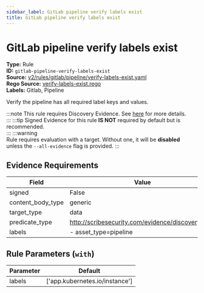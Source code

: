 ```yaml
---
sidebar_label: GitLab pipeline verify labels exist
title: GitLab pipeline verify labels exist
---  
```

# GitLab pipeline verify labels exist  
**Type:** Rule  
**ID:** `gitlab-pipeline-verify-labels-exist`  
**Source:** [v2/rules/gitlab/pipeline/verify-labels-exist.yaml](https://github.com/scribe-public/sample-policies/blob/main/v2/rules/gitlab/pipeline/verify-labels-exist.yaml)  
**Rego Source:** [verify-labels-exist.rego](https://github.com/scribe-public/sample-policies/blob/main/v2/rules/gitlab/pipeline/verify-labels-exist.rego)  
**Labels:** Gitlab, Pipeline  

Verify the pipeline has all required label keys and values.

:::note 
This rule requires Discovery Evidence. See [here](https://deploy-preview-299--scribe-security.netlify.app/docs/platforms/discover) for more details.  
::: 
:::tip 
Signed Evidence for this rule **IS NOT** required by default but is recommended.  
::: 
:::warning  
Rule requires evaluation with a target. Without one, it will be **disabled** unless the `--all-evidence` flag is provided.
::: 

## Evidence Requirements  
| Field | Value |
|-------|-------|
| signed | False |
| content_body_type | generic |
| target_type | data |
| predicate_type | http://scribesecurity.com/evidence/discovery/v0.1 |
| labels | - asset_type=pipeline |

## Rule Parameters (`with`)  
| Parameter | Default |
|-----------|---------|
| labels | ['app.kubernetes.io/instance'] |

